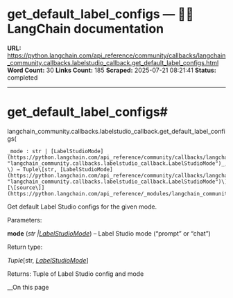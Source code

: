 # get_default_label_configs — 🦜🔗 LangChain  documentation

**URL:** https://python.langchain.com/api_reference/community/callbacks/langchain_community.callbacks.labelstudio_callback.get_default_label_configs.html
**Word Count:** 30
**Links Count:** 185
**Scraped:** 2025-07-21 08:21:41
**Status:** completed

---

# get\_default\_label\_configs\#

langchain\_community.callbacks.labelstudio\_callback.get\_default\_label\_configs\(

    _mode : str | [LabelStudioMode](https://python.langchain.com/api_reference/community/callbacks/langchain_community.callbacks.labelstudio_callback.LabelStudioMode.html#langchain_community.callbacks.labelstudio_callback.LabelStudioMode "langchain_community.callbacks.labelstudio_callback.LabelStudioMode")_, \) → Tuple\[str, [LabelStudioMode](https://python.langchain.com/api_reference/community/callbacks/langchain_community.callbacks.labelstudio_callback.LabelStudioMode.html#langchain_community.callbacks.labelstudio_callback.LabelStudioMode "langchain_community.callbacks.labelstudio_callback.LabelStudioMode")\][\[source\]](https://python.langchain.com/api_reference/_modules/langchain_community/callbacks/labelstudio_callback.html#get_default_label_configs)\#     

Get default Label Studio configs for the given mode.

Parameters:     

**mode** \(_str_ _|_[_LabelStudioMode_](https://python.langchain.com/api_reference/community/callbacks/langchain_community.callbacks.labelstudio_callback.LabelStudioMode.html#langchain_community.callbacks.labelstudio_callback.LabelStudioMode "langchain_community.callbacks.labelstudio_callback.LabelStudioMode")\) – Label Studio mode \(“prompt” or “chat”\)

Return type:     

_Tuple_\[str, [_LabelStudioMode_](https://python.langchain.com/api_reference/community/callbacks/langchain_community.callbacks.labelstudio_callback.LabelStudioMode.html#langchain_community.callbacks.labelstudio_callback.LabelStudioMode "langchain_community.callbacks.labelstudio_callback.LabelStudioMode")\]

Returns: Tuple of Label Studio config and mode

__On this page